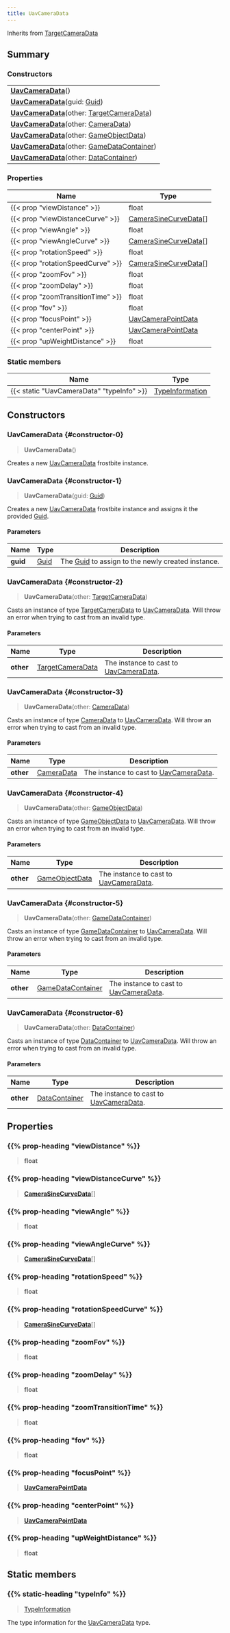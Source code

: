 ```yaml
---
title: UavCameraData
---
```


Inherits from 
[TargetCameraData](/vext/ref/fb/targetcameradata)

## Summary
### Constructors
| |
| ----------- |
| **[UavCameraData](#constructor-0)**() |
| **[UavCameraData](#constructor-1)**(guid: [Guid](/vext/ref/shared/class/guid)) |
| **[UavCameraData](#constructor-2)**(other: [TargetCameraData](/vext/ref/fb/targetcameradata)) |
| **[UavCameraData](#constructor-3)**(other: [CameraData](/vext/ref/fb/cameradata)) |
| **[UavCameraData](#constructor-4)**(other: [GameObjectData](/vext/ref/fb/gameobjectdata)) |
| **[UavCameraData](#constructor-5)**(other: [GameDataContainer](/vext/ref/fb/gamedatacontainer)) |
| **[UavCameraData](#constructor-6)**(other: [DataContainer](/vext/ref/shared/class/datacontainer)) |

### Properties
| Name | Type |
| ---- | ---- |
| {{< prop "viewDistance" >}} | float |
| {{< prop "viewDistanceCurve" >}} | [CameraSineCurveData](/vext/ref/fb/camerasinecurvedata)[] |
| {{< prop "viewAngle" >}} | float |
| {{< prop "viewAngleCurve" >}} | [CameraSineCurveData](/vext/ref/fb/camerasinecurvedata)[] |
| {{< prop "rotationSpeed" >}} | float |
| {{< prop "rotationSpeedCurve" >}} | [CameraSineCurveData](/vext/ref/fb/camerasinecurvedata)[] |
| {{< prop "zoomFov" >}} | float |
| {{< prop "zoomDelay" >}} | float |
| {{< prop "zoomTransitionTime" >}} | float |
| {{< prop "fov" >}} | float |
| {{< prop "focusPoint" >}} | [UavCameraPointData](/vext/ref/fb/uavcamerapointdata) |
| {{< prop "centerPoint" >}} | [UavCameraPointData](/vext/ref/fb/uavcamerapointdata) |
| {{< prop "upWeightDistance" >}} | float |

### Static members
| Name | Type |
| ---- | ---- |
| {{< static "UavCameraData" "typeInfo" >}} | [TypeInformation](/vext/ref/shared/class/typeinformation) |

## Constructors
### UavCameraData {#constructor-0}
> **UavCameraData**()

Creates a new [UavCameraData](/vext/ref/fb/uavcameradata) frostbite instance.

### UavCameraData {#constructor-1}
> **UavCameraData**(guid: [Guid](/vext/ref/shared/class/guid))

Creates a new [UavCameraData](/vext/ref/fb/uavcameradata) frostbite instance and assigns it the provided [Guid](/vext/ref/shared/class/guid).

#### Parameters
| Name | Type | Description |
| ---- | ---- | ----------- |
| **guid** | [Guid](/vext/ref/shared/class/guid) | The [Guid](/vext/ref/shared/class/guid) to assign to the newly created instance. |

### UavCameraData {#constructor-2}
> **UavCameraData**(other: [TargetCameraData](/vext/ref/fb/targetcameradata))

Casts an instance of type [TargetCameraData](/vext/ref/fb/targetcameradata) to [UavCameraData](/vext/ref/fb/uavcameradata). Will throw an error when trying to cast from an invalid type.

#### Parameters
| Name | Type | Description |
| ---- | ---- | ----------- |
| **other** | [TargetCameraData](/vext/ref/fb/targetcameradata) | The instance to cast to [UavCameraData](/vext/ref/fb/uavcameradata). |

### UavCameraData {#constructor-3}
> **UavCameraData**(other: [CameraData](/vext/ref/fb/cameradata))

Casts an instance of type [CameraData](/vext/ref/fb/cameradata) to [UavCameraData](/vext/ref/fb/uavcameradata). Will throw an error when trying to cast from an invalid type.

#### Parameters
| Name | Type | Description |
| ---- | ---- | ----------- |
| **other** | [CameraData](/vext/ref/fb/cameradata) | The instance to cast to [UavCameraData](/vext/ref/fb/uavcameradata). |

### UavCameraData {#constructor-4}
> **UavCameraData**(other: [GameObjectData](/vext/ref/fb/gameobjectdata))

Casts an instance of type [GameObjectData](/vext/ref/fb/gameobjectdata) to [UavCameraData](/vext/ref/fb/uavcameradata). Will throw an error when trying to cast from an invalid type.

#### Parameters
| Name | Type | Description |
| ---- | ---- | ----------- |
| **other** | [GameObjectData](/vext/ref/fb/gameobjectdata) | The instance to cast to [UavCameraData](/vext/ref/fb/uavcameradata). |

### UavCameraData {#constructor-5}
> **UavCameraData**(other: [GameDataContainer](/vext/ref/fb/gamedatacontainer))

Casts an instance of type [GameDataContainer](/vext/ref/fb/gamedatacontainer) to [UavCameraData](/vext/ref/fb/uavcameradata). Will throw an error when trying to cast from an invalid type.

#### Parameters
| Name | Type | Description |
| ---- | ---- | ----------- |
| **other** | [GameDataContainer](/vext/ref/fb/gamedatacontainer) | The instance to cast to [UavCameraData](/vext/ref/fb/uavcameradata). |

### UavCameraData {#constructor-6}
> **UavCameraData**(other: [DataContainer](/vext/ref/shared/class/datacontainer))

Casts an instance of type [DataContainer](/vext/ref/shared/class/datacontainer) to [UavCameraData](/vext/ref/fb/uavcameradata). Will throw an error when trying to cast from an invalid type.

#### Parameters
| Name | Type | Description |
| ---- | ---- | ----------- |
| **other** | [DataContainer](/vext/ref/shared/class/datacontainer) | The instance to cast to [UavCameraData](/vext/ref/fb/uavcameradata). |

## Properties
### {{% prop-heading "viewDistance" %}}
> **float**

### {{% prop-heading "viewDistanceCurve" %}}
> **[CameraSineCurveData](/vext/ref/fb/camerasinecurvedata)**[]

### {{% prop-heading "viewAngle" %}}
> **float**

### {{% prop-heading "viewAngleCurve" %}}
> **[CameraSineCurveData](/vext/ref/fb/camerasinecurvedata)**[]

### {{% prop-heading "rotationSpeed" %}}
> **float**

### {{% prop-heading "rotationSpeedCurve" %}}
> **[CameraSineCurveData](/vext/ref/fb/camerasinecurvedata)**[]

### {{% prop-heading "zoomFov" %}}
> **float**

### {{% prop-heading "zoomDelay" %}}
> **float**

### {{% prop-heading "zoomTransitionTime" %}}
> **float**

### {{% prop-heading "fov" %}}
> **float**

### {{% prop-heading "focusPoint" %}}
> **[UavCameraPointData](/vext/ref/fb/uavcamerapointdata)**

### {{% prop-heading "centerPoint" %}}
> **[UavCameraPointData](/vext/ref/fb/uavcamerapointdata)**

### {{% prop-heading "upWeightDistance" %}}
> **float**

## Static members
### {{% static-heading "typeInfo" %}}
> [TypeInformation](/vext/ref/shared/class/typeinformation)

The type information for the [UavCameraData](/vext/ref/fb/uavcameradata) type.

